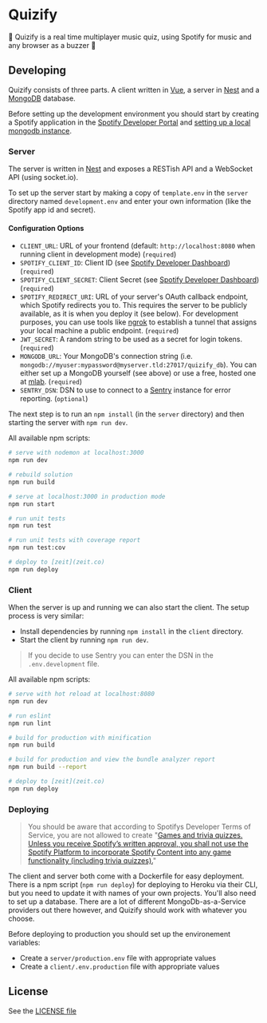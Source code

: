 # Quizify

💃 Quizify is a real time multiplayer music quiz, using Spotify for music and any browser as a buzzer 🕺

## Developing

Quizify consists of three parts. A client written in [Vue](https://github.com/vuejs/vue), a server in [Nest](https://github.com/nestjs/nest) and a [MongoDB](https://www.mongodb.com) database.

Before setting up the development environment you should start by creating a Spotify application in the [Spotify Developer Portal](http://developer.spotify.com/) and [setting up a local mongodb instance](https://docs.mongodb.com/guides/server/install/).

### Server

The server is written in [Nest](https://github.com/nestjs/nest) and exposes a RESTish API and a WebSocket API (using socket.io).

To set up the server start by making a copy of `template.env` in the `server` directory named `development.env` and enter your own information (like the Spotify app id and secret).

#### Configuration Options
* `CLIENT_URL`: URL of your frontend (default: `http://localhost:8080` when running client in development mode) (`required`)
* `SPOTIFY_CLIENT_ID`: Client ID (see [Spotify Developer Dashboard](https://developer.spotify.com/dashboard/applications)) (`required`)
* `SPOTIFY_CLIENT_SECRET`: Client Secret (see [Spotify Developer Dashboard](https://developer.spotify.com/dashboard/applications)) (`required`)
* `SPOTIFY_REDIRECT_URI`: URL of your server's OAuth callback endpoint, which Spotify redirects you to. This requires the server to be publicly available, as it is when you deploy it (see below). For development purposes, you can use tools like [ngrok](https://ngrok.com/) to establish a tunnel that assigns your local machine a public endpoint. (`required`)
* `JWT_SECRET`: A random string to be used as a secret for login tokens. (`required`)
* `MONGODB_URL`: Your MongoDB's connection string (i.e. `mongodb://myuser:mypassword@myserver.tld:27017/quizify_db`). You can either set up a MongoDB yourself (see above) or use a free, hosted one at [mlab](https://mlab.com/). (`required`)
* `SENTRY_DSN`: DSN to use to connect to a [Sentry](https://sentry.io) instance for error reporting. (`optional`)

The next step is to run an `npm install` (in the `server` directory) and then starting the server with `npm run dev`.

All available npm scripts:

```bash
# serve with nodemon at localhost:3000
npm run dev

# rebuild solution
npm run build

# serve at localhost:3000 in production mode
npm run start

# run unit tests
npm run test

# run unit tests with coverage report
npm run test:cov

# deploy to [zeit](zeit.co)
npm run deploy
```

### Client

When the server is up and running we can also start the client. The setup process is very similar:

- Install dependencies by running `npm install` in the `client` directory.
- Start the client by running `npm run dev`.

> If you decide to use Sentry you can enter the DSN in the `.env.development` file.

All available npm scripts:

```bash
# serve with hot reload at localhost:8080
npm run dev

# run eslint
npm run lint

# build for production with minification
npm run build

# build for production and view the bundle analyzer report
npm run build --report

# deploy to [zeit](zeit.co)
npm run deploy
```

### Deploying

> You should be aware that according to Spotifys Developer Terms of Service, you are not allowed to create "[Games and trivia quizzes. Unless you receive Spotify’s written approval, you shall not use the Spotify Platform to incorporate Spotify Content into any game functionality (including trivia quizzes).](https://developer.spotify.com/terms/#iv)"

The client and server both come with a Dockerfile for easy deployment. There is a npm script (`npm run deploy`) for deploying to Heroku via their CLI, but you need to update it with names of your own projects. You'll also need to set up a database. There are a lot of different MongoDb-as-a-Service providers out there however, and Quizify should work with whatever you choose.

Before deploying to production you should set up the environement variables:

- Create a `server/production.env` file with appropriate values
- Create a `client/.env.production` file with appropriate values

## License

See the [LICENSE file](https://github.com/anton-g/quizify/blob/master/LICENSE)

